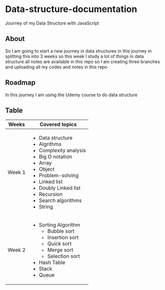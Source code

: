 

# Data-structure-documentation

Journey of my Data Structure with JavaScript


## About
So I am going to start a new journey in data structures in this journey in splitting this into 3 weeks so this week I study a lot of things in data structure all notes are available in this repo so I am creating three branches and uploading all my codes  and notes in this repo
## Roadmap

In this journey I am using the Udemy course to do data structure




## Table

| Weeks | Covered topics |
| -------- | -------- |
| Week 1| <ul> <li>Data structure</li> <li>Algrithms</li> <li>Complexity analysis</li> <li>Big O notation</li><li>Array</li><li>Object</li><li>Problem-solving</li><li>Linked list</li><li>Doubly Linked list</li><li>Recursion</li><li>Search algorithms</li><li>String</li> </ul>  |
| Week 2| <ul> <li>Sorting Algorithm<ul><li>Bubble sort</li><li>Insertion sort</li><li>Quick sort</li><li>Merge sort</li><li>Selection sort</li></ul></li> <li>Hash Table</li> <li>Stack</li> <li>Queue</li></ul>  |